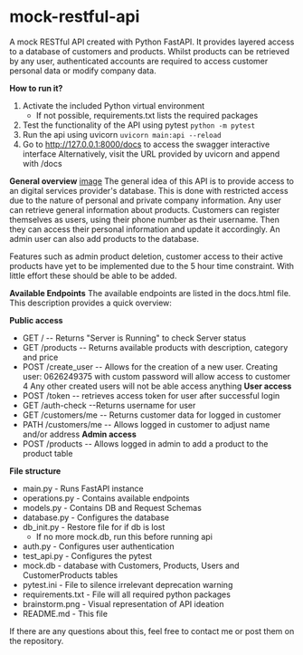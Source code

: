 # mock-restful-api

A mock RESTful API created with Python FastAPI. It provides layered access to a database of customers and products. Whilst products can be retrieved by any user, authenticated accounts are required to access customer personal data or modify company data. 

**How to run it?**
1. Activate the included Python virtual environment
	  * If not possible, requirements.txt lists the required packages
2. Test the functionality of the API using pytest
	```python -m pytest```
3. Run the api using uvicorn
	```uvicorn main:api --reload```
4. Go to http://127.0.0.1:8000/docs to access the swagger interactive interface
	Alternatively, visit the URL provided by uvicorn and append with /docs

**General overview**
[image](Brainstorm.png)
The general idea of this API is to provide access to an digital services provider's database. This is done with restricted access due to the nature of personal and private company information. Any user can retrieve general information about products. Customers can register themselves as users, using their phone number as their username. Then they can access their personal information and update it accordingly. An admin user can also add products to the database.

Features such as admin product deletion, customer access to their active products have yet to be implemented due to the 5 hour time constraint. With little effort these should be able to be added.

**Available Endpoints**
The available endpoints are listed in the docs.html file. This description provides a quick overview:

__Public access__
* GET / -- Returns "Server is Running" to check Server status
* GET /products -- Returns available products with description, category and price
* POST /create_user -- Allows for the creation of a new user. 
	Creating user: 0626249375 with custom password will allow access to customer 4
	Any other created users will not be able access anything
**User access**
* POST /token -- retrieves access token for user after successful login
* GET /auth-check --Returns username for user
* GET /customers/me -- Returns customer data for logged in customer
* PATH /customers/me -- Allows logged in customer to adjust name and/or address
**Admin access**
* POST /products -- Allows logged in admin to add a product to the product table

**File structure**
* main.py - Runs FastAPI instance
* operations.py - Contains available endpoints
* models.py - Contains DB and Request Schemas
* database.py - Configures the database
* db_init.py - Restore file for if db is lost 
	* If no more mock.db, run this before running api
* auth.py - Configures user authentication
* test_api.py - Configures the pytest 
* mock.db - database with Customers, Products, Users and CustomerProducts tables
* pytest.ini - File to silence irrelevant deprecation warning
* requirements.txt - File will all required python packages
* brainstorm.png - Visual representation of API ideation
* README.md - This file

If there are any questions about this, feel free to contact me or post them on the repository. 
